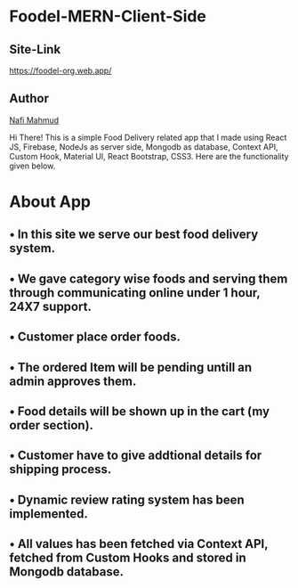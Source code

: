 # Foodel-MERN-Client-Side
## Site-Link
https://foodel-org.web.app/

## Author 
[Nafi Mahmud][author]

[author]: https://sourcecodebd.github.io/nafi.com/
Hi There! This is a simple Food Delivery related app that I made using React JS, Firebase, NodeJs as server side, Mongodb as database, Context API, Custom Hook, Material UI, React Bootstrap, CSS3. Here are the functionality given below.

# About App
## • In this site we serve our best food delivery system.
## • We gave category wise foods and serving them through communicating online under 1 hour, 24X7 support.
## • Customer place order foods.
## • The ordered Item will be pending untill an admin approves them.
## • Food details will be shown up in the cart (my order section).
## • Customer have to give addtional details for shipping process.
## • Dynamic review rating system has been implemented.
## • All values has been fetched via Context API, fetched from  Custom Hooks and stored in Mongodb database.
